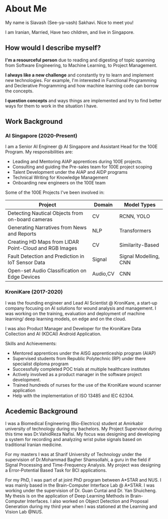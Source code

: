 # About Me


My name is Siavash (See-ya-vash) Sakhavi. Nice to meet you!

I am Iranian, Married, Have two children, and live in Singapore.

## How would I describe myself?

**I'm a resourceful person** due to reading and digesting of topic spanning from Software Engineering, to Machine Learning, to Project Management.

**I always like a new challenge** and constantly try to learn and implement new technologies. For example, I'm interested in Functional Programming and Declerative Programming and how machine learning code can borrow the concepts.

**I question concepts** and ways things are implemented and try to find better ways for them to work in the situation I have.

## Work Background

### AI Singapore (2020-Present)

I am a Senior AI Engineer @ AI Singapore and Assistant Head for the 100E Program. My responsibilities are:

* Leading and Mentoring AIAP apprentices during 100E projects.
* Consulting and guiding the Pre-sales team for 100E project scoping
* Talent Development under the AIAP and AIDP programs
* Technical Writing for Knowledge Management
* Onboarding new engineers on the 100E team

Some of the 100E Projects I've been involved in:

Project  | Domain | Model Types
---------|---------- | ----------
 Detecting Nautical Objects from on-board cameras  | CV | RCNN, YOLO
 Generating Narratives from News and Reports  | NLP | Transformers
 Creating HD Maps from LIDAR Point-Cloud and RGB Images  | CV | Similarity-Based
 Fault Detection and Prediction in IoT Sensor Data | Signal | Signal Modelling, CNN
 Open-set Audio Classification on Edge Devices | Audio,CV | CNN

### KroniKare (2017-2020)

I was the founding engineer and Lead AI Scientist @ KroniKare, a start-up company focusing on AI solutions for wound analysis and management. I was working on the training, evaluation and deployment of machine learning/ deep learning models, on edge and on the cloud.

I was also Product Manager and Developer for the KroniKare Data Collection and AI (KDCAI) Android Application.

Skills and Achievements:

* Mentored apprentices under the AISG apprenticeship program (AIAP)
* Supervised students from Republic Polytechnic (RP) under there specialist diploma program
* Successfully completed POC trials at multiple healthcare institutes
* Actively involved as a product manager in the software project development.
* Trained hundreds of nurses for the use of the KroniKare wound scanner application
* Help with the implementation of ISO 13485 and IEC 62304.

## Acedemic Background

I was a Biomedical Engineering (Bio-Electrics) student at Amirkabir university of technology during my bachelors. My Project Supervisor during this time was Dr.VahidReza Nafisi. My focus was designing and developing a system for recording and analyzing wrist pulse signals based on traditional Iranian medicine.

For my masters I was at Sharif University of Technology under the supervision of Dr.Mohammad Bagher Shamsollahi, a guru in the field if Signal Processing and  Time-Frequency Analysis. My project was designing a Error-Potential Based Task for BCI applications.

For my PhD, I was part of at joint PhD program between A\*STAR and NUS. I was mainly based in the Brain-Computer Interface Lab @ A\*STAR. I was working under the supervision of Dr. Guan Cuntai and Dr. Yan Shuicheng. My thesis is on the application of Deep Learning Methods in Brain-Computer Interfaces. I also worked on Object Detection and Proposal Generation during my third year when I was stationed at the Learning and Vision Lab @NUS.

